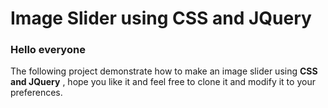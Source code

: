 # Image Slider using CSS and JQuery

### Hello everyone

The following project demonstrate how to make an image slider using **CSS and JQuery** , hope you like it and feel free to clone it and modify it to your preferences.

